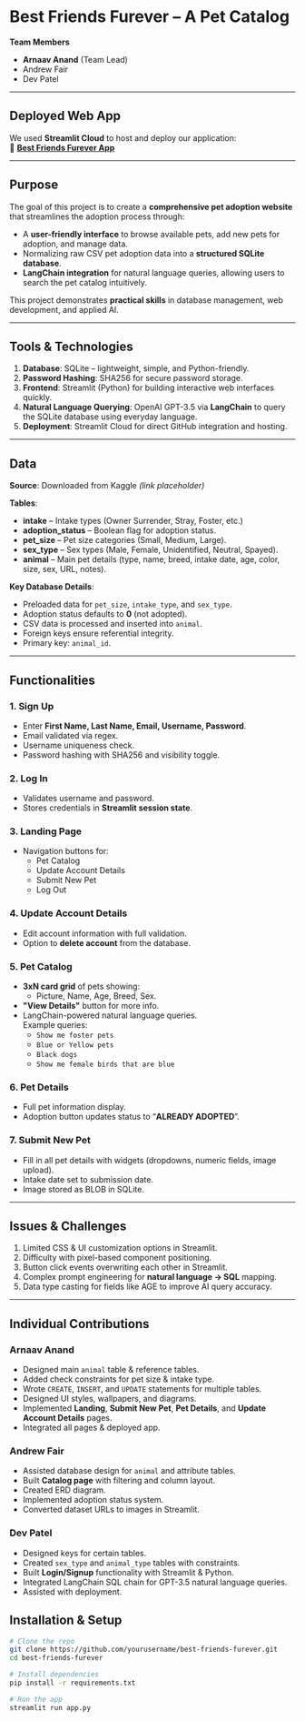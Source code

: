 #  Best Friends Furever – A Pet Catalog

**Team Members**  
- **Arnaav Anand** (Team Lead)  
- Andrew Fair  
- Dev Patel  

---

## Deployed Web App

We used **Streamlit Cloud** to host and deploy our application:  
🔗 **[Best Friends Furever App](https://bestfriendsfurever.streamlit.app/)**

---

## Purpose

The goal of this project is to create a **comprehensive pet adoption website** that streamlines the adoption process through:  

- A **user-friendly interface** to browse available pets, add new pets for adoption, and manage data.  
- Normalizing raw CSV pet adoption data into a **structured SQLite database**.  
- **LangChain integration** for natural language queries, allowing users to search the pet catalog intuitively.  

This project demonstrates **practical skills** in database management, web development, and applied AI.

---

## Tools & Technologies

1. **Database**: SQLite – lightweight, simple, and Python-friendly.  
2. **Password Hashing**: SHA256 for secure password storage.  
3. **Frontend**: Streamlit (Python) for building interactive web interfaces quickly.  
4. **Natural Language Querying**: OpenAI GPT-3.5 via **LangChain** to query the SQLite database using everyday language.  
5. **Deployment**: Streamlit Cloud for direct GitHub integration and hosting.

---

## Data

**Source**: Downloaded from Kaggle *(link placeholder)*  

**Tables**:  
- **intake** – Intake types (Owner Surrender, Stray, Foster, etc.)  
- **adoption_status** – Boolean flag for adoption status.  
- **pet_size** – Pet size categories (Small, Medium, Large).  
- **sex_type** – Sex types (Male, Female, Unidentified, Neutral, Spayed).  
- **animal** – Main pet details (type, name, breed, intake date, age, color, size, sex, URL, notes).

**Key Database Details**:  
- Preloaded data for `pet_size`, `intake_type`, and `sex_type`.  
- Adoption status defaults to **0** (not adopted).  
- CSV data is processed and inserted into `animal`.  
- Foreign keys ensure referential integrity.  
- Primary key: `animal_id`.

---

## Functionalities

### 1. Sign Up
- Enter **First Name, Last Name, Email, Username, Password**.  
- Email validated via regex.  
- Username uniqueness check.  
- Password hashing with SHA256 and visibility toggle.

### 2. Log In
- Validates username and password.  
- Stores credentials in **Streamlit session state**.

### 3. Landing Page
- Navigation buttons for:
  - Pet Catalog
  - Update Account Details
  - Submit New Pet
  - Log Out

### 4. Update Account Details
- Edit account information with full validation.  
- Option to **delete account** from the database.

### 5. Pet Catalog
- **3xN card grid** of pets showing:
  - Picture, Name, Age, Breed, Sex.  
- **"View Details"** button for more info.  
- LangChain-powered natural language queries.  
  Example queries:
  - `Show me foster pets`  
  - `Blue or Yellow pets`  
  - `Black dogs`  
  - `Show me female birds that are blue`  

### 6. Pet Details
- Full pet information display.  
- Adoption button updates status to “**ALREADY ADOPTED**”.

### 7. Submit New Pet
- Fill in all pet details with widgets (dropdowns, numeric fields, image upload).  
- Intake date set to submission date.  
- Image stored as BLOB in SQLite.

---

##  Issues & Challenges

1. Limited CSS & UI customization options in Streamlit.  
2. Difficulty with pixel-based component positioning.  
3. Button click events overwriting each other in Streamlit.  
4. Complex prompt engineering for **natural language → SQL** mapping.  
5. Data type casting for fields like AGE to improve AI query accuracy.

---

##  Individual Contributions

### **Arnaav Anand**
- Designed main `animal` table & reference tables.  
- Added check constraints for pet size & intake type.  
- Wrote `CREATE`, `INSERT`, and `UPDATE` statements for multiple tables.  
- Designed UI styles, wallpapers, and diagrams.  
- Implemented **Landing**, **Submit New Pet**, **Pet Details**, and **Update Account Details** pages.  
- Integrated all pages & deployed app.

### **Andrew Fair**
- Assisted database design for `animal` and attribute tables.  
- Built **Catalog page** with filtering and column layout.  
- Created ERD diagram.  
- Implemented adoption status system.  
- Converted dataset URLs to images in Streamlit.

### **Dev Patel**
- Designed keys for certain tables.  
- Created `sex_type` and `animal_type` tables with constraints.  
- Built **Login/Signup** functionality with Streamlit & Python.  
- Integrated LangChain SQL chain for GPT-3.5 natural language queries.  
- Assisted with deployment.


## Installation & Setup

```bash
# Clone the repo
git clone https://github.com/yourusername/best-friends-furever.git
cd best-friends-furever

# Install dependencies
pip install -r requirements.txt

# Run the app
streamlit run app.py
